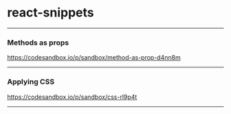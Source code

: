 # react-snippets

---

### Methods as props
https://codesandbox.io/p/sandbox/method-as-prop-d4nn8m


---
### Applying CSS
https://codesandbox.io/p/sandbox/css-rl9p4t

---
